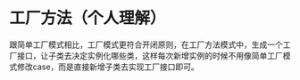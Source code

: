#  工厂方法（个人理解）

跟简单工厂模式相比，工厂模式更符合开闭原则，在工厂方法模式中，生成一个工厂接口，让子类去决定实例化哪些类，这样每次新增实例的时候不用像简单工厂模式修改case，而是直接新增子类去实现工厂接口即可。